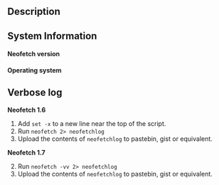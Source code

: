 ## Description

## System Information

#### Neofetch version

#### Operating system

## Verbose log

**Neofetch 1.6**

1. Add `set -x` to a new line near the top of the script.
2. Run `neofetch 2> neofetchlog`
3. Upload the contents of `neofetchlog` to pastebin, gist or equivalent.

**Neofetch 1.7**

2. Run `neofetch -vv 2> neofetchlog`
3. Upload the contents of `neofetchlog` to pastebin, gist or equivalent.



